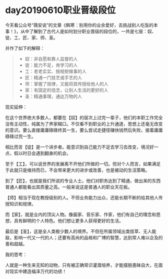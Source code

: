 # day20190610职业晋级段位

今天看公众号“薇安说”的文章《韩寒：别用你的业余爱好，去挑战别人吃饭的本事！》，从中了解到了古代人是如何划分职业晋级的段位的，一共是七层：奴、徒、工、匠、家、师、圣。

并作了如下的解释：

>- 奴：非自愿和靠人监督的人
>- 徒：能力不足，肯学习的人
>- 工：老老实实、按规矩做事的人
>- 匠：精通一门技艺或手艺的人
>- 师：掌握了规律，又能将其传授给他人的人
>- 家：有固定的信念，让别人生活的更好的人
>- 圣：精通事理，通达万物的人

现实延伸：

在这个世界绝大多数人，都要在【奴】的层次上过完一辈子，他们的本职工作完全没有主动性，纯属为了养家糊口。不仅看不到职业的上升通道，思想上还毫无改变的意识。要么直接庸庸碌碌终其一生，要么尝试走捷径赚快钱然后失败，接着庸庸碌碌过完一生。

相比而言【徒】是一个进步者。能意识到自己能力不足去学习去改变，境况好一点，假以时日会遇到翻身的机会。

至于【工】，可以说世界的发展离不开他们所做的一切。但对个人而言，如果满足于此就只是维持而已，不会带来更大的进步或改善，也是被动的生活策略。

到了【匠】，也就是我们所说的专业人士。他们对职务达到了精通，做出来的东西普通人都能看出其质量之高。一般来说这是普通人的职业天花板。

【师】相当于现在教授级别的人。不但业务能力出众，还能长期不断的给其他人传授知识和规律。

而【家】，就是业内的顶尖人物。像画家、音乐家、作家，他们有自己的理念和思想，具有鲜明的个人特色。他们想让更多人获得更好的生活。

最后是【圣】，这是全人类极少数人的境界。不但在所属领域出类拔萃、无人能敌，影响一代又一代的人；还要有高尚的品格和广博的智慧，达到常人难以企及的善和超越。

我的思考：

人就是一种生来无知的动物，只有被正确常识灌溉培养，才能摆脱愚昧自大，在面对现实中建造福泽万代的功绩！
